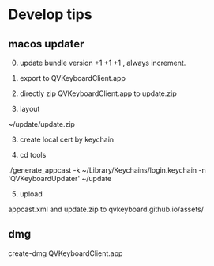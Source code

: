 
# Develop tips

## macos updater

0. update bundle version +1 +1 +1 , always increment.

0. export to QVKeyboardClient.app

1. directly zip QVKeyboardClient.app to update.zip

2. layout 

~/update/update.zip

3. create local cert by keychain

4. cd tools

./generate_appcast -k ~/Library/Keychains/login.keychain -n 'QVKeyboardUpdater' ~/update

5. upload 

appcast.xml and update.zip to qvkeyboard.github.io/assets/


## dmg

create-dmg QVKeyboardClient.app



